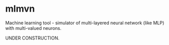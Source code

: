 mlmvn
=====

Machine learning tool - simulator of multi-layered neural network (like MLP) with multi-valued neurons.


UNDER CONSTRUCTION.
